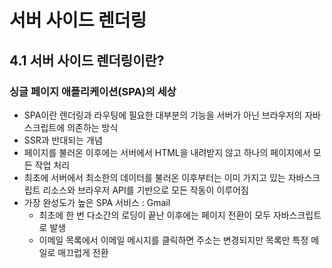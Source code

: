 # 서버 사이드 렌더링

## 4.1 서버 사이드 렌더링이란?

### 싱글 페이지 애플리케이션(SPA)의 세상

- SPA이란 렌더링과 라우팅에 필요한 대부분의 기능을 서버가 아닌 브라우저의 자바스크립트에 의존하는 방식
- SSR과 반대되는 개념
- 페이지를 불러온 이후에는 서버에서 HTML을 내려받지 않고 하나의 페이지에서 모든 작업 처리
- 최초에 서버에서 최소한의 데이터를 불러온 이후부터는 이미 가지고 있는 자바스크립트 리소스와 브라우저 API를 기반으로 모든 작동이 이루어짐
- 가장 완성도가 높은 SPA 서비스 : Gmail
  - 최초에 한 번 다소간의 로딩이 끝난 이후에는 페이지 전환이 모두 자바스크립트로 발생
  - 이메일 목록에서 이메일 메시지를 클릭하면 주소는 변경되지만 목록만 특정 메일로 매끄럽게 전환

